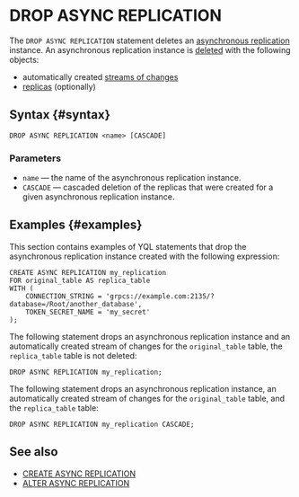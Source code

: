 # DROP ASYNC REPLICATION

The `DROP ASYNC REPLICATION` statement deletes an [asynchronous replication](../../../concepts/async-replication.md) instance. An asynchronous replication instance is [deleted](../../../concepts/async-replication.md#drop) with the following objects:

* automatically created [streams of changes](../../../concepts/glossary.md#changefeed)
* [replicas](../../../concepts/glossary.md#replica-object) (optionally)

## Syntax {#syntax}

```yql
DROP ASYNC REPLICATION <name> [CASCADE]
```

### Parameters

* `name` — the name of the asynchronous replication instance.
* `CASCADE` — cascaded deletion of the replicas that were created for a given asynchronous replication instance.

## Examples {#examples}

This section contains examples of YQL statements that drop the asynchronous replication instance created with the following expression:

```yql
CREATE ASYNC REPLICATION my_replication
FOR original_table AS replica_table
WITH (
    CONNECTION_STRING = 'grpcs://example.com:2135/?database=/Root/another_database',
    TOKEN_SECRET_NAME = 'my_secret'
);
```

The following statement drops an asynchronous replication instance and an automatically created stream of changes for the `original_table` table, the `replica_table` table is not deleted:

```yql
DROP ASYNC REPLICATION my_replication;
```

The following statement drops an asynchronous replication instance, an automatically created stream of changes for the `original_table` table, and the `replica_table` table:

```yql
DROP ASYNC REPLICATION my_replication CASCADE;
```

## See also

* [CREATE ASYNC REPLICATION](create-async-replication.md)
* [ALTER ASYNC REPLICATION](alter-async-replication.md)
